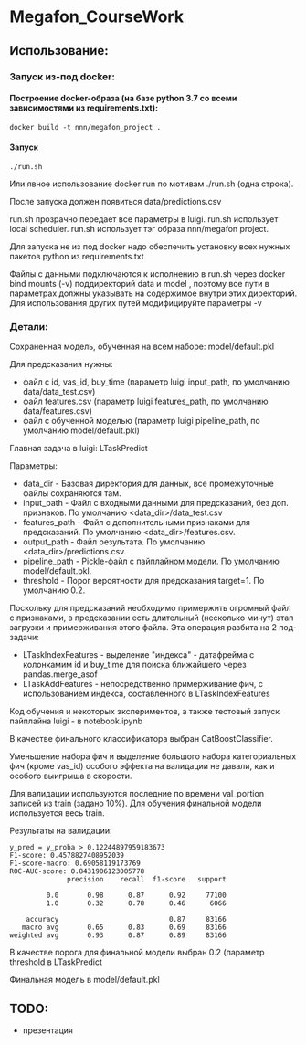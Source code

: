 # Megafon_CourseWork

## Использование:

### Запуск из-под docker: 


#### Построение docker-образа (на базе python 3.7 со всеми зависимостями из requirements.txt): 

```
docker build -t nnn/megafon_project .
```

#### Запуск 

```
./run.sh
```

Или явное использование docker run по мотивам ./run.sh (одна строка).

После запуска должен появиться data/predictions.csv

run.sh прозрачно передает все параметры в luigi. run.sh использует local scheduler. run.sh использует тэг образа nnn/megafon project.

Для запуска не из под docker надо обеспечить установку всех нужных пакетов python из requirements.txt

Файлы с данными подключаются к исполнению в run.sh через docker bind mounts (-v) поддиректорий data и model , поэтому все пути в параметрах должны указывать на содержимое внутри этих директорий. Для использования других путей модифицируйте параметры -v


### Детали:

Сохраненная модель, обученная на всем наборе: model/default.pkl

Для предсказания нужны:

* файл с id, vas_id, buy_time (параметр luigi input_path, по умолчанию data/data_test.csv)
* файл  features.csv (параметр luigi features_path, по умолчанию data/features.csv)
* файл с обученной моделью  (параметр luigi pipeline_path, по умолчанию model/default.pkl)

Главная задача в luigi: LTaskPredict

Параметры:

 * data_dir - Базовая директория для данных, все промежуточные файлы сохраняются там.
 * input_path - Файл с входными данными для предсказаний, без доп. признаков. По умолчанию <data_dir>/data_test.csv
 * features_path - Файл с дополнительными признаками для предсказаний. По умолчанию <data_dir>/features.csv.
 * output_path - Файл результата. По умолчанию <data_dir>/predictions.csv.
 * pipeline_path - Pickle-файл с пайплайном модели. По умолчанию model/default.pkl.
 * threshold - Порог вероятности для предсказания target=1. По умолчанию 0.2.

Поскольку для предсказаний необходимо примержить огромный файл с признаками, в предсказании есть длительный (несколько минут) этап загрузки и примерживания этого файла. Эта операция разбита на 2 под-задачи:

 * LTaskIndexFeatures - выделение "индекса" - датафрейма с колонкамим id и buy_time для поиска ближайшего через pandas.merge_asof
 * LTaskAddFeatures - непосредственно примерживание фич, с использованием индекса, составленного в LTaskIndexFeatures


Код обучения и некоторых экспериментов, а также тестовый запуск пайплайна luigi - в notebook.ipynb

В качестве финального классификатора выбран CatBoostClassifier. 

Уменьшение набора фич и выделение большого набора категориальных фич (кроме vas_id) особого эффекта на валидации не давали, как и особого выигрыша в скорости. 

Для валидации используются последние по времени val_portion записей из train (задано 10%). Для обучения финальной модели используется весь train.

Результаты на валидации:

```
y_pred = y_proba > 0.12244897959183673
F1-score: 0.4578827408952039
F1-score-macro: 0.69058119173769
ROC-AUC-score: 0.8431906123005778
              precision    recall  f1-score   support

         0.0       0.98      0.87      0.92     77100
         1.0       0.32      0.78      0.46      6066

    accuracy                           0.87     83166
   macro avg       0.65      0.83      0.69     83166
weighted avg       0.93      0.87      0.89     83166

```

В качестве порога для финальной модели выбран 0.2 (параметр threshold в LTaskPredict

Финальная модель в model/default.pkl




## TODO:
 
 * презентация


